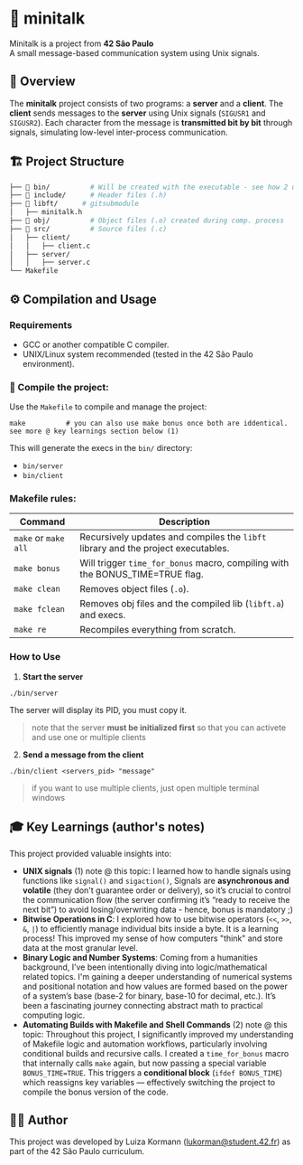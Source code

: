 # 📡 minitalk

Minitalk is a project from **42 São Paulo**  
A small message-based communication system using Unix signals.

## 📖 Overview
The **minitalk** project consists of two programs: a **server** and a **client**.
The **client** sends messages to the **server** using Unix signals (`SIGUSR1` and `SIGUSR2`). Each character from the message is **transmitted bit by bit** through signals, simulating low-level inter-process communication.


## 🏗️ Project Structure
``` bash
├── 📂 bin/          # Will be created with the executable - see how 2 use below
├── 📂 include/      # Header files (.h)
├── 📂 libft/      # gitsubmodule
│   ├── minitalk.h
├── 📂 obj/          # Object files (.o) created during comp. process
├── 📂 src/          # Source files (.c)
│   ├── client/
│   │   ├── client.c
│   ├── server/
│   │   ├── server.c
└── Makefile
```


## ⚙️ Compilation and Usage
### Requirements
 - GCC or another compatible C compiler.
 - UNIX/Linux system recommended (tested in the 42 São Paulo environment).
### 🔨 Compile the project:
Use the `Makefile` to compile and manage the project:
```
make          # you can also use make bonus once both are iddentical. see more @ key learnings section below (1)
```
This will generate the execs in the `bin/` directory:
 - `bin/server`
 - `bin/client`

### Makefile rules:
| Command | Description |
|---------|-----------|
|`make` or `make all`|Recursively updates and compiles the `libft` library and the project executables.|
|`make bonus`|Will trigger `time_for_bonus` macro, compiling with the BONUS_TIME=TRUE flag.|          `#see more @ key learnings section below (2)` 
|`make clean`|Removes object files (`.o`).|
|`make fclean`|Removes obj files and the compiled lib (`libft.a`) and execs.|
|`make re`|Recompiles everything from scratch.|

### How to Use
 1. **Start the server**
  ```
./bin/server
```
The server will display its PID, you must copy it.
> note that the server **must be initialized first** so that you can activete and use one or multiple clients
 2. **Send a message from the client**
```
./bin/client <servers_pid> "message"
```
> if you want to use multiple clients, just open multiple terminal windows 


## 🎓 Key Learnings (author's notes)
This project provided valuable insights into:

 - **UNIX signals** (1) note @ this topic: I learned how to handle signals using functions like `signal()` and `sigaction()`, Signals are **asynchronous and volatile** (they don't guarantee order or delivery), so it’s crucial to control the communication flow (the server confirming it’s “ready to receive the next bit”) to avoid losing/overwriting data - hence, bonus is mandatory ;)
 - **Bitwise Operations in C**: I explored how to use bitwise operators (`<<`, `>>`, `&`, `|`) to efficiently manage individual bits inside a byte. It is a learning process! This improved my sense of how computers "think" and store data at the most granular level.
 - **Binary Logic and Number Systems**: Coming from a humanities background, I’ve been intentionally diving into logic/mathematical related topics. I'm gaining a deeper understanding of numerical systems and positional notation and how values are formed based on the power of a system’s base (base-2 for binary, base-10 for decimal, etc.). It’s been a fascinating journey connecting abstract math to practical computing logic.
 - **Automating Builds with Makefile and Shell Commands** (2) note @ this topic: Throughout this project, I significantly improved my understanding of Makefile logic and automation workflows, particularly involving conditional builds and recursive calls. I created a `time_for_bonus` macro that internally calls `make` again, but now passing a special variable `BONUS_TIME=TRUE`. This triggers a **conditional block** (`ifdef BONUS_TIME`) which reassigns key variables — effectively switching the project to compile the bonus version of the code.

## 👩‍💻 Author
This project was developed by Luiza Kormann (lukorman@student.42.fr) as part of the 42 São Paulo curriculum.
